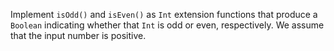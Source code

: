 

Implement `isOdd()` and `isEven()` as `Int` extension functions that produce
a `Boolean` indicating whether that `Int` is odd or even, respectively. We
assume that the input number is positive.
